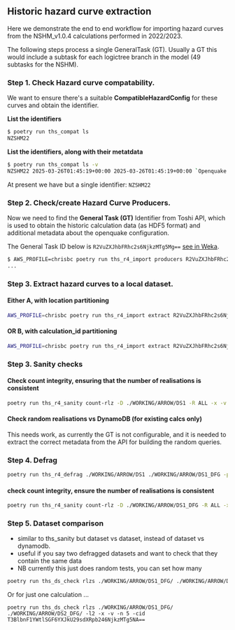 ## Historic hazard curve extraction

Here we demonstrate the end to end workflow for importing hazard curves from the NSHM_v1.0.4
 calculations performed in 2022/2023.

The following steps process a single GeneralTask (GT). Usually a GT this would include a subtask 
 for each logictree branch in the model (49 subtasks for the NSHM).

### Step 1. Check Hazard curve compatability. 

We want to ensure there's a suitable **CompatibleHazardConfig** for these curves and obtain the identifier.

**List the identifiers**

```bash
$ poetry run ths_compat ls
NZSHM22
```

**List the identifiers, along with their metatdata**

```bash
$ poetry run ths_compat ls -v
NZSHM22 2025-03-26T01:45:19+00:00 2025-03-26T01:45:19+00:00 `Openquake hazard calculation standard from openquake-engine>=3.16 as used in NSHM_v1.*`
```

At present we have but a single identifier: `NZSHM22`

### Step 2. Check/create Hazard Curve Producers.

Now we need to find the **General Task (GT)** Identifier from Toshi API, which is used to obtain the
 historic calculation data (as HDF5 format) and additional metadata about the openquake configuration.

The General Task ID below is `R2VuZXJhbFRhc2s6NjkzMTg5Mg==` [see in Weka](http://nzshm22-weka-ui-test.s3-website-ap-southeast-2.amazonaws.com/GeneralTask/R2VuZXJhbFRhc2s6NjkzMTg5Mg==).

```bash
$ AWS_PROFILE=chrisbc poetry run ths_r4_import producers R2VuZXJhbFRhc2s6NjkzMTg5Mg== NZSHM22 -W ./WORKING/
...
```

### Step 3. Extract hazard curves to a local dataset.


#### Either A, with location partitioning

```bash
AWS_PROFILE=chrisbc poetry run ths_r4_import extract R2VuZXJhbFRhc2s6NjkzMTg5Mg== NZSHM22 -W ./WORKING/ -O ./WORKING/ARROW/DS1 -v
```

#### OR B, with calculation_id partitioning

```bash
AWS_PROFILE=chrisbc poetry run ths_r4_import extract R2VuZXJhbFRhc2s6NjkzMTg5Mg== NZSHM22 -W ./WORKING/ -O ./WORKING/ARROW/DS2 -v -CID
```

### Step 3. Sanity checks

#### Check count integrity, ensuring that the number of realisations is consistent

```bash
poetry run ths_r4_sanity count-rlz -D ./WORKING/ARROW/DS1 -R ALL -x -v
```

#### Check random realisations vs DynamoDB (for existing calcs only)

This needs work, as currently the GT is not configurable, and it is needed to extract the correct metadata from the API for 
building the random queries.

### Step 4. Defrag

```bash
poetry run ths_r4_defrag ./WORKING/ARROW/DS1 ./WORKING/ARROW/DS1_DFG -p 'vs30,nloc_0' -v
```

#### check count integrity, ensure the number of realisations is consistent

```bash
poetry run ths_r4_sanity count-rlz -D ./WORKING/ARROW/DS1_DFG -R ALL -x -v
```

### Step 5. Dataset comparison

 - similar to ths_sanity but dataset vs dataset, instead of dataset vs dynamodb.
 - useful if you say two defragged datasets and want to check that they contain the same  data
 - NB currently this just does random tests, you can set how many

```bash
poetry run ths_ds_check rlzs ./WORKING/ARROW/DS1_DFG/ ./WORKING/ARROW/DS2_DFG/ -l2 -x -v
```

Or for just one calculation ...

```
poetry run ths_ds_check rlzs ./WORKING/ARROW/DS1_DFG/ ./WORKING/ARROW/DS2_DFG/ -l2 -x -v -n 5 -cid T3BlbnF1YWtlSGF6YXJkU29sdXRpb246NjkzMTg5NA==
```





